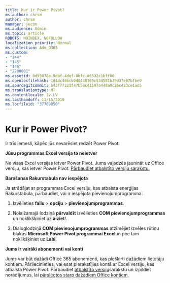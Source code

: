 ```yaml
---
title: Kur ir Power Pivot?
ms.author: chrsm
author: chrsm
manager: jecon
ms.audience: Admin
ms.topic: article
ROBOTS: NOINDEX, NOFOLLOW
localization_priority: Normal
ms.collection: Adm_O365
ms.custom:
- "144"
- "145"
- "146"
- "2200001"
ms.assetid: 0d95078e-9dbf-4def-8bfc-d6532c1bff00
ms.openlocfilehash: 1d4dc46bcb0d0448169c534581b39d37e67bfbe0
ms.sourcegitcommit: b43f77221f47b50c41197a448a9c26c423ce1ad5
ms.translationtype: MT
ms.contentlocale: lv-LV
ms.lasthandoff: 11/15/2019
ms.locfileid: "37769850"
---
```

# <a name="where-is-power-pivot"></a>Kur ir Power Pivot?

Ir trīs iemesli, kāpēc jūs nevarēsiet redzēt Power Pivot:
  
**Jūsu programmas Excel versija to neietver**
  
Ne visas Excel versijas ietver Power Pivot. Jums vajadzēs jaunināt uz Office versiju, kas ietver Power Pivot. [Pārbaudiet atbalstīto versiju sarakstu.](https://support.office.com/article/aa64e217-4b6e-410b-8337-20b87e1c2a4b.aspx)
  
**Barošanas Rakurstabula nav iespējota**
  
Ja strādājat ar programmas Excel versiju, kas atbalsta enerģijas Rakurstabula, pārbaudiet, vai ir iespējota pievienojumprogramma:
  
1. Izvēlieties **failu** \> **opciju** \> **pievienojumprogrammas**.

2. Nolaižamajā lodziņā **pārvaldīt** izvēlieties **COM pievienojumprogrammas** un noklikšķiniet uz **aiziet**!.

3. Dialoglodziņā **COM pievienojumprogrammas** atzīmējiet izvēles rūtiņu blakus **Microsoft Power Pivot programmai Excel**un pēc tam noklikšķiniet uz **Labi**.

**Jums ir vairāki abonementi vai konti**
  
Jums var būt dažādi Office 365 abonementi, kas piešķirti dažādiem lietotāju kontiem. Pārliecinieties, vai esat pierakstījies kontā ar Excel versiju, kas atbalsta Power Pivot. Pārbaudiet [atbalstīto versiju](https://support.office.com/article/aa64e217-4b6e-410b-8337-20b87e1c2a4b.aspx)sarakstu un izpildiet norādījumus, lai [pārslēgtos starp dažādiem Office kontiem](https://support.office.com/article/b9582171-fd1f-4284-9846-bdd72bb28426.aspx#BKMK_WebSwitchAccounts).
